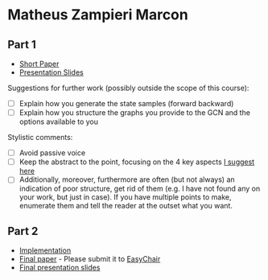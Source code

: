 # Matheus Zampieri Marcon

## Part 1

- [Short Paper](marcon-proposal.pdf)
- [Presentation Slides](marcon-proposal-slides.pdf)

Suggestions for further work (possibly outside the scope of this course):

- [ ] Explain how you generate the state samples (forward backward)
- [ ] Explain how you structure the graphs you provide to the GCN and the options available to you

Stylistic comments:

- [ ] Avoid passive voice
- [ ] Keep the abstract to the point, focusing on the 4 key aspects [I suggest here](http://www.meneguzzi.eu/felipe/presentations/paper-writing.pdf)
- [ ] Additionally, moreover, furthermore are often (but not always) an indication of poor structure, get rid of them (e.g. I have not found any on your work, but just in case). If you have multiple points to make, enumerate them and tell the reader at the outset what you want.

## Part 2

- [Implementation](<link to github>)
- [Final paper](marcon-paper.pdf) - Please submit it to [EasyChair](https://easychair.org/conferences/?conf=ap2019)
- [Final presentation slides](marcon-final-presentation-slides.pdf)
